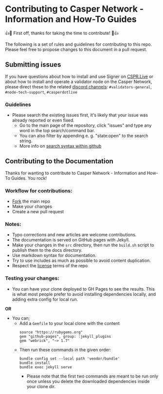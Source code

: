 # Contributing to Casper Network - Information and How-To Guides
:+1::tada: First off, thanks for taking the time to contribute! :tada::+1:

The following is a set of rules and guidelines for contributing to this repo. Please feel free to propose changes to this document in a pull request.

## Submitting issues

If you have questions about how to install and use Signer on [CSPR.Live](https://cspr.live) or about how to install and operate a validator node on the Casper Network, please direct these to the related [discord channels](https://discord.gg/caspernetwork): `#validators-general`, `#node-tech-support`, `#casperdotlive`

### Guidelines
* Please search the existing issues first, it's likely that your issue was already reported or even fixed.
  - Go to the main page of the repository, click "issues" and type any word in the top search/command bar.
  - You can also filter by appending e. g. "state:open" to the search string.
  - More info on [search syntax within github](https://help.github.com/articles/searching-issues)

## Contributing to the Documentation

Thanks for wanting to contribute to Casper Network - Information and How-To Guides. You rock!

### Workflow for contributions:
* [Fork](https://github.com/make-software/how-to-casperlabs/fork) the main repo
* Make your changes
* Create a new pull request

### Notes:
* Typo corrections and new articles are welcome contributions.
* The documentation is served on GitHub pages with Jekyll.
* Make your changes in the `src` directory, then run the `build.sh` script to publish them to the docs directory.
* Use markdown syntax for documentation.
* Try to use includes as much as possible to avoid content duplication.
* Respect the [license](https://github.com/make-software/how-to-casperlabs/blob/master/LICENSE) terms of the repo

### Testing your changes:
- You can have your clone deployed to GH Pages to see the results. This is what most people prefer to avoid installing dependencies locally, and adding extra config for local run.

**OR**

- You can;
  - Add a `Gemfile` to your local clone with the content
    ```
    source "https://rubygems.org"
    gem "github-pages", group: :jekyll_plugins
    gem "webrick", "~> 1.7"
    ```
  - Then run these commands in the given order:
    ```
    bundle config set --local path 'vendor/bundle'
    bundle install
    bundle exec jekyll serve
    ```
    * Please note that the first two commands are meant to be run only once unless you delete the downloaded dependencies inside your clone dir.
